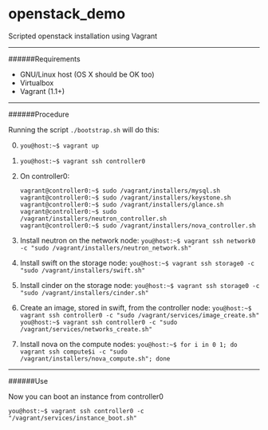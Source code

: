 openstack_demo
==============

Scripted openstack installation using Vagrant

***

######Requirements

* GNU/Linux host (OS X should be OK too)
* Virtualbox
* Vagrant (1.1+)

***

######Procedure

Running the script `./bootstrap.sh` will do this:

0. `you@host:~$ vagrant up`
0. `you@host:~$ vagrant ssh controller0`
0. On controller0:

    ``` 
    vagrant@controller0:~$ sudo /vagrant/installers/mysql.sh
    vagrant@controller0:~$ sudo /vagrant/installers/keystone.sh
    vagrant@controller0:~$ sudo /vagrant/installers/glance.sh
    vagrant@controller0:~$ sudo /vagrant/installers/neutron_controller.sh
    vagrant@controller0:~$ sudo /vagrant/installers/nova_controller.sh
    ``` 

0. Install neutron on the network node:
    `you@host:~$ vagrant ssh network0 -c "sudo /vagrant/installers/neutron_network.sh"`

0. Install swift on the storage node:
    `you@host:~$ vagrant ssh storage0 -c "sudo /vagrant/installers/swift.sh"`

0. Install cinder on the storage node:
    `you@host:~$ vagrant ssh storage0 -c "sudo /vagrant/installers/cinder.sh"`

0. Create an image, stored in swift, from the controller node:
    `you@host:~$ vagrant ssh controller0 -c "sudo /vagrant/services/image_create.sh"`
    `you@host:~$ vagrant ssh controller0 -c "sudo /vagrant/services/networks_create.sh"`

0. Install nova on the compute nodes:
    `you@host:~$ for i in 0 1; do vagrant ssh compute$i -c "sudo /vagrant/installers/nova_compute.sh"; done`

***

######Use

Now you can boot an instance from controller0

`you@host:~$ vagrant ssh controller0 -c "/vagrant/services/instance_boot.sh"`

